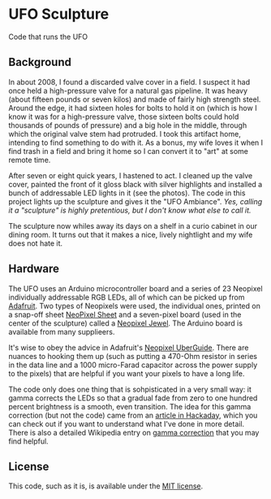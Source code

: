 # UFO Sculpture

Code that runs the UFO

## Background

In about 2008, I found a discarded valve cover in a field.  I suspect it had once held a high-pressure valve for a natural gas pipeline.  It was heavy (about fifteen pounds or seven kilos) and made of fairly high strength steel.  Around the edge, it had sixteen holes for bolts to hold it on (which is how I know it was for a high-pressure valve, those sixteen bolts could hold thousands of pounds of pressure) and a big hole in the middle, through which the original valve stem had protruded.  I took this artifact home, intending to find something to do with it.  As a bonus, my wife loves it when I find trash in a field and bring it home so I can convert it to "art" at some remote time.

After seven or eight quick years, I hastened to act.  I cleaned up the valve cover, painted the front of it gloss black with silver highlights and installed a bunch of addressable LED lights in it (see the photos).  The code in this project lights up the sculpture and gives it the "UFO Ambiance".  *Yes, calling it a "sculpture" is highly pretentious, but I don't know what else to call it.*

The sculpture now whiles away its days on a shelf in a curio cabinet in our dining room.  It turns out that it makes a nice, lively
nightlight and my wife does not hate it.

## Hardware

The UFO uses an Arduino microcontroller board and a series of 23 Neopixel individually addressable RGB LEDs, all of which can be 
picked up from [Adafruit](https://www.adafruit.com).  Two types of Neopixels were used, the individual ones, printed on a
snap-off sheet [NeoPixel Sheet](https://www.adafruit.com/product/1558) and a seven-pixel board (used in the center of the sculpture)
called a [Neopixel Jewel](https://www.adafruit.com/product/2226).  The Arduino board is available from many supplieers.

It's wise to obey the advice in Adafruit's [Neopixel UberGuide](https://learn.adafruit.com/adafruit-neopixel-uberguide).  There are
nuances to hooking them up (such as putting a 470-Ohm resistor in series in the data line and a 1000 micro-Farad capacitor across the
power supply to the pixels) that are helpful if you want your pixels to have a long life.

The code only does one thing that is sohpisticated in a very small way: it gamma corrects the LEDs so that a gradual fade from zero
to one hundred percent brightness is a smooth, even transition.  The idea for this gamma correction (but not the code) came from an
[article in Hackaday](http://hackaday.com/2016/08/23/rgb-leds-how-to-master-gamma-and-hue-for-perfect-brightness/), which you can 
check out if you want to understand what I've done in more detail.  There is also a detailed Wikipedia entry on 
[gamma correction](https://en.wikipedia.org/wiki/Gamma_correction) that you may find helpful.

## License

This code, such as it is, is available under the [MIT license](http://opensource.org/licenses/MIT).
